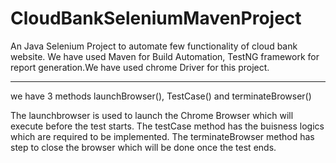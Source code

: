 # CloudBankSeleniumMavenProject
An Java Selenium Project to automate few functionality of cloud bank website. We have used Maven for Build Automation, TestNG framework for report generation.We have used chrome Driver for this project.

******************************************************************************************************************************************
we have 3 methods launchBrowser(), TestCase() and terminateBrowser()

The launchbrowser is used to launch the Chrome Browser which will execute before the test starts.
The testCase method has the buisness logics which are required to be implemented.
The terminateBrowser method has step to close the browser which will be done once the test ends.
